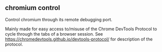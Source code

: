 chromium control
----------------

Control chromium through its remote debugging port.

Mainly made for easy access to/misuse of the Chrome DevTools Protocol to cycle
through the tabs of a browser session. See
https://chromedevtools.github.io/devtools-protocol/ for description of the
protocol.
